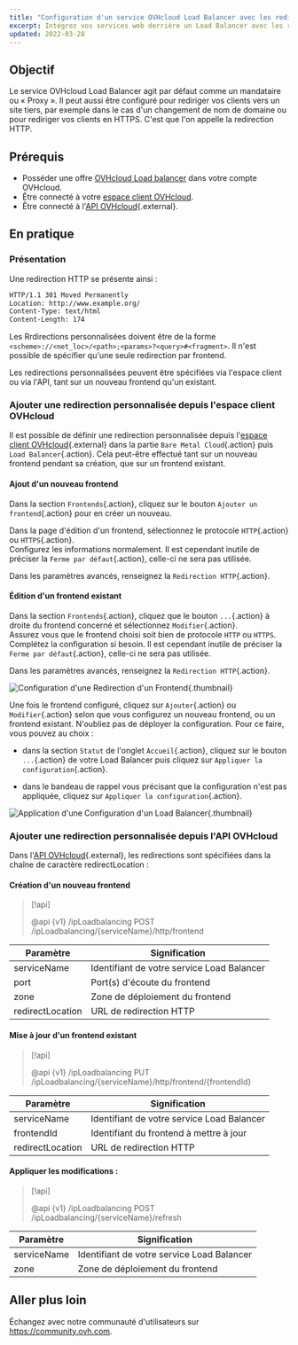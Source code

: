 ```yaml
---
title: "Configuration d'un service OVHcloud Load Balancer avec les redirections"
excerpt: Intégrez vos services web derrière un Load Balancer avec les redirections
updated: 2022-03-28
---
```


## Objectif

Le service OVHcloud Load Balancer agit par défaut comme un mandataire ou « Proxy ». Il peut aussi être configuré pour rediriger vos clients vers un site tiers, par exemple dans le cas d'un changement de nom de domaine ou pour rediriger vos clients en HTTPS. C'est que l'on appelle la redirection HTTP.

## Prérequis

- Posséder une offre [OVHcloud Load balancer](https://www.ovh.com/fr/solutions/load-balancer/) dans votre compte OVHcloud.
- Être connecté à votre [espace client OVHcloud](/links/manager).
- Être connecté à l'[API OVHcloud](https://api.ovh.com/){.external}.

## En pratique

### Présentation

Une redirection HTTP se présente ainsi :

```bash
HTTP/1.1 301 Moved Permanently
Location: http://www.example.org/
Content-Type: text/html
Content-Length: 174
```

Les Rrdirections personnalisées doivent être de la forme `<scheme>://<net_loc>/<path>;<params>?<query>#<fragment>`. Il n'est possible de spécifier qu'une seule redirection par frontend.

Les redirections personnalisées peuvent être spécifiées via l'espace client ou via l'API, tant sur un nouveau frontend qu'un existant.

### Ajouter une redirection personnalisée depuis l'espace client OVHcloud

Il est possible de définir une redirection personnalisée depuis l'[espace client OVHcloud](/links/manager){.external} dans la partie `Bare Metal Cloud`{.action} puis `Load Balancer`{.action}.
Cela peut-être effectué tant sur un nouveau frontend pendant sa création, que sur un frontend existant.

#### Ajout d'un nouveau frontend

Dans la section `Frontends`{.action}, cliquez sur le bouton `Ajouter un frontend`{.action} pour en créer un nouveau.

Dans la page d'édition d'un frontend, sélectionnez le protocole `HTTP`{.action} ou `HTTPS`{.action}.<br>
Configurez les informations normalement. Il est cependant inutile de préciser la `Ferme par défaut`{.action}, celle-ci ne sera pas utilisée.

Dans les paramètres avancés, renseignez la `Redirection HTTP`{.action}.

#### Édition d'un frontend existant

Dans la section `Frontends`{.action}, cliquez que le bouton `...`{.action} à droite du frontend concerné et sélectionnez `Modifier`{.action}.<br>
Assurez vous que le frontend choisi soit bien de protocole `HTTP` ou `HTTPS`. Complétez la configuration si besoin.
Il est cependant inutile de préciser la `Ferme par défaut`{.action}, celle-ci ne sera pas utilisée.

Dans les paramètres avancés, renseignez la `Redirection HTTP`{.action}.

![Configuration d'une Redirection d'un Frontend](images/add_redirectlocation.png){.thumbnail}

Une fois le frontend configuré, cliquez sur `Ajouter`{.action} ou `Modifier`{.action} selon que vous configurez un nouveau frontend, ou un frontend existant.
N'oubliez pas de déployer la configuration.
Pour ce faire, vous pouvez au choix :

- dans la section `Statut` de l'onglet `Accueil`{.action}, cliquez sur le bouton `...`{.action} de votre Load Balancer puis cliquez sur `Appliquer la configuration`{.action}.

- dans le bandeau de rappel vous précisant que la configuration n'est pas appliquée, cliquez sur `Appliquer la configuration`{.action}.

![Application d'une Configuration d'un Load Balancer](images/apply_configuration.png){.thumbnail}

### Ajouter une redirection personnalisée depuis l'API OVHcloud

Dans l'[API OVHcloud](https://api.ovh.com/){.external}, les redirections sont spécifiées dans la chaîne de caractère redirectLocation :

#### Création d'un nouveau frontend

> [!api]
>
> @api {v1} /ipLoadbalancing POST /ipLoadbalancing/{serviceName}/http/frontend
> 

|Paramètre|Signification|
|---|---|
|serviceName|Identifiant de votre service Load Balancer|
|port|Port(s) d'écoute du frontend|
|zone|Zone de déploiement du frontend|
|redirectLocation|URL de redirection HTTP|

#### Mise à jour d'un frontend existant

> [!api]
>
> @api {v1} /ipLoadbalancing PUT /ipLoadbalancing/{serviceName}/http/frontend/{frontendId}
> 

|Paramètre|Signification|
|---|---|
|serviceName|Identifiant de votre service Load Balancer|
|frontendId|Identifiant du frontend à mettre à jour|
|redirectLocation|URL de redirection HTTP|

#### Appliquer les modifications :

> [!api]
>
> @api {v1} /ipLoadbalancing POST /ipLoadbalancing/{serviceName}/refresh
>

|Paramètre|Signification|
|---|---|
|serviceName|Identifiant de votre service Load Balancer|
|zone|Zone de déploiement du frontend|

## Aller plus loin

Échangez avec notre communauté d'utilisateurs sur <https://community.ovh.com>.
